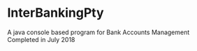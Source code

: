 # InterBankingPty
A java console based program for Bank Accounts Management
<br />
Completed in July 2018



